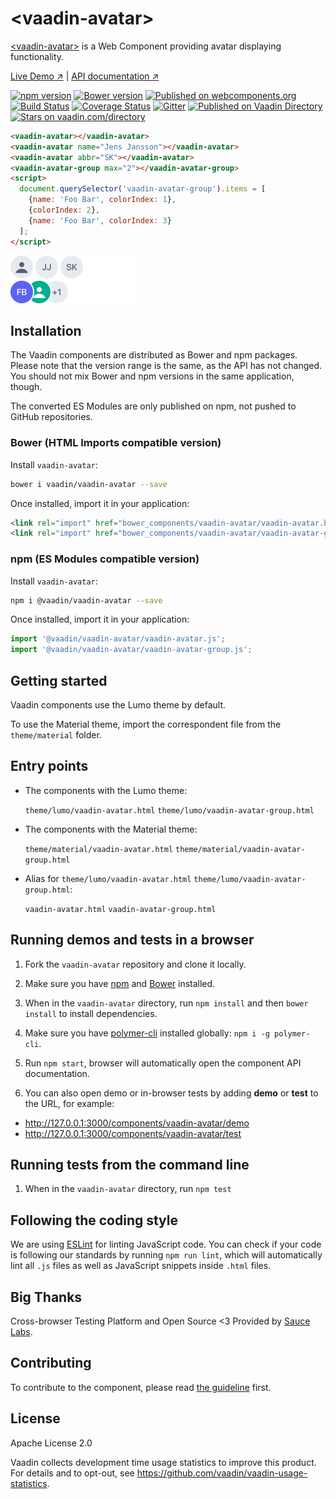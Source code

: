 # &lt;vaadin-avatar&gt;

[&lt;vaadin-avatar&gt;](https://vaadin.com/components/vaadin-avatar) is a Web Component providing avatar displaying functionality.

[Live Demo ↗](https://vaadin.com/components/vaadin-avatar/html-examples)
|
[API documentation ↗](https://vaadin.com/components/vaadin-avatar/html-api)

[![npm version](https://badgen.net/npm/v/@vaadin/vaadin-avatar)](https://www.npmjs.com/package/@vaadin/vaadin-avatar)
[![Bower version](https://badgen.net/github/release/vaadin/vaadin-avatar)](https://github.com/vaadin/vaadin-avatar/releases)
[![Published on webcomponents.org](https://img.shields.io/badge/webcomponents.org-published-blue.svg)](https://www.webcomponents.org/element/vaadin/vaadin-avatar)
[![Build Status](https://travis-ci.org/vaadin/vaadin-avatar.svg?branch=master)](https://travis-ci.org/vaadin/vaadin-avatar)
[![Coverage Status](https://coveralls.io/repos/github/vaadin/vaadin-avatar/badge.svg?branch=master)](https://coveralls.io/github/vaadin/vaadin-avatar?branch=master)
[![Gitter](https://badges.gitter.im/Join%20Chat.svg)](https://gitter.im/vaadin/web-components?utm_source=badge&utm_medium=badge&utm_campaign=pr-badge)
[![Published on Vaadin Directory](https://img.shields.io/badge/Vaadin%20Directory-published-00b4f0.svg)](https://vaadin.com/directory/component/vaadinvaadin-avatar)
[![Stars on vaadin.com/directory](https://img.shields.io/vaadin-directory/star/vaadin-avatar-directory-urlidentifier.svg)](https://vaadin.com/directory/component/vaadinvaadin-avatar)
<!--
```
<custom-element-demo>
  <template>
    <script src="../webcomponentsjs/webcomponents-lite.js"></script>
    <link rel="import" href="vaadin-avatar.html">
    <next-code-block></next-code-block>
  </template>
</custom-element-demo>
```
-->
```html
<vaadin-avatar></vaadin-avatar>
<vaadin-avatar name="Jens Jansson"></vaadin-avatar>
<vaadin-avatar abbr="SK"></vaadin-avatar>
<vaadin-avatar-group max="2"></vaadin-avatar-group>
<script>
  document.querySelector('vaadin-avatar-group').items = [
    {name: 'Foo Bar', colorIndex: 1},
    {colorIndex: 2},
    {name: 'Foo Bar', colorIndex: 3}
  ];
</script>
```

[<img src="https://raw.githubusercontent.com/vaadin/vaadin-avatar/master/screenshot.png" width="200" alt="Screenshot of vaadin-avatar">](https://vaadin.com/components/vaadin-avatar)


## Installation

The Vaadin components are distributed as Bower and npm packages.
Please note that the version range is the same, as the API has not changed.
You should not mix Bower and npm versions in the same application, though.

The converted ES Modules are only published on npm, not pushed to GitHub repositories.

### Bower (HTML Imports compatible version)

Install `vaadin-avatar`:

```sh
bower i vaadin/vaadin-avatar --save
```

Once installed, import it in your application:

```html
<link rel="import" href="bower_components/vaadin-avatar/vaadin-avatar.html">
<link rel="import" href="bower_components/vaadin-avatar/vaadin-avatar-group.html">
```

### npm (ES Modules compatible version)

Install `vaadin-avatar`:

```sh
npm i @vaadin/vaadin-avatar --save
```

Once installed, import it in your application:

```js
import '@vaadin/vaadin-avatar/vaadin-avatar.js';
import '@vaadin/vaadin-avatar/vaadin-avatar-group.js';
```

## Getting started

Vaadin components use the Lumo theme by default.

To use the Material theme, import the correspondent file from the `theme/material` folder.

## Entry points

- The components with the Lumo theme:

  `theme/lumo/vaadin-avatar.html`
  `theme/lumo/vaadin-avatar-group.html`

- The components with the Material theme:

  `theme/material/vaadin-avatar.html`
  `theme/material/vaadin-avatar-group.html`

- Alias for `theme/lumo/vaadin-avatar.html` `theme/lumo/vaadin-avatar-group.html`:

  `vaadin-avatar.html`
  `vaadin-avatar-group.html`


## Running demos and tests in a browser

1. Fork the `vaadin-avatar` repository and clone it locally.

1. Make sure you have [npm](https://www.npmjs.com/) and [Bower](https://bower.io) installed.

1. When in the `vaadin-avatar` directory, run `npm install` and then `bower install` to install dependencies.

1. Make sure you have [polymer-cli](https://www.npmjs.com/package/polymer-cli) installed globally: `npm i -g polymer-cli`.

1. Run `npm start`, browser will automatically open the component API documentation.

1. You can also open demo or in-browser tests by adding **demo** or **test** to the URL, for example:

  - http://127.0.0.1:3000/components/vaadin-avatar/demo
  - http://127.0.0.1:3000/components/vaadin-avatar/test


## Running tests from the command line

1. When in the `vaadin-avatar` directory, run `npm test`


## Following the coding style

We are using [ESLint](http://eslint.org/) for linting JavaScript code. You can check if your code is following our standards by running `npm run lint`, which will automatically lint all `.js` files as well as JavaScript snippets inside `.html` files.


## Big Thanks

Cross-browser Testing Platform and Open Source <3 Provided by [Sauce Labs](https://saucelabs.com).


## Contributing

  To contribute to the component, please read [the guideline](https://github.com/vaadin/vaadin-core/blob/master/CONTRIBUTING.md) first.


## License

Apache License 2.0

Vaadin collects development time usage statistics to improve this product. For details and to opt-out, see https://github.com/vaadin/vaadin-usage-statistics.

